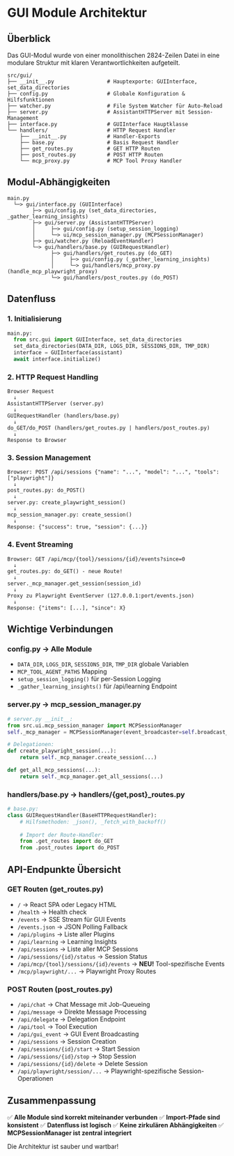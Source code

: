 # GUI Module Architektur

## Überblick

Das GUI-Modul wurde von einer monolithischen 2824-Zeilen Datei in eine modulare Struktur mit klaren Verantwortlichkeiten aufgeteilt.

```
src/gui/
├── __init__.py                 # Hauptexporte: GUIInterface, set_data_directories
├── config.py                   # Globale Konfiguration & Hilfsfunktionen
├── watcher.py                  # File System Watcher für Auto-Reload
├── server.py                   # AssistantHTTPServer mit Session-Management
├── interface.py                # GUIInterface Hauptklasse
└── handlers/                   # HTTP Request Handler
    ├── __init__.py             # Handler-Exports
    ├── base.py                 # Basis Request Handler
    ├── get_routes.py           # GET HTTP Routen
    ├── post_routes.py          # POST HTTP Routen
    └── mcp_proxy.py            # MCP Tool Proxy Handler
```

## Modul-Abhängigkeiten

```
main.py
  └─> gui/interface.py (GUIInterface)
        ├─> gui/config.py (set_data_directories, _gather_learning_insights)
        ├─> gui/server.py (AssistantHTTPServer)
        │     ├─> gui/config.py (setup_session_logging)
        │     └─> ui/mcp_session_manager.py (MCPSessionManager)
        ├─> gui/watcher.py (ReloadEventHandler)
        └─> gui/handlers/base.py (GUIRequestHandler)
              ├─> gui/handlers/get_routes.py (do_GET)
              │     ├─> gui/config.py (_gather_learning_insights)
              │     └─> gui/handlers/mcp_proxy.py (handle_mcp_playwright_proxy)
              └─> gui/handlers/post_routes.py (do_POST)
```

## Datenfluss

### 1. Initialisierung
```python
main.py:
  from src.gui import GUIInterface, set_data_directories
  set_data_directories(DATA_DIR, LOGS_DIR, SESSIONS_DIR, TMP_DIR)
  interface = GUIInterface(assistant)
  await interface.initialize()
```

### 2. HTTP Request Handling
```
Browser Request
  ↓
AssistantHTTPServer (server.py)
  ↓
GUIRequestHandler (handlers/base.py)
  ↓
do_GET/do_POST (handlers/get_routes.py | handlers/post_routes.py)
  ↓
Response to Browser
```

### 3. Session Management
```
Browser: POST /api/sessions {"name": "...", "model": "...", "tools": ["playwright"]}
  ↓
post_routes.py: do_POST()
  ↓
server.py: create_playwright_session()
  ↓
mcp_session_manager.py: create_session()
  ↓
Response: {"success": true, "session": {...}}
```

### 4. Event Streaming
```
Browser: GET /api/mcp/{tool}/sessions/{id}/events?since=0
  ↓
get_routes.py: do_GET() - neue Route!
  ↓
server._mcp_manager.get_session(session_id)
  ↓
Proxy zu Playwright EventServer (127.0.0.1:port/events.json)
  ↓
Response: {"items": [...], "since": X}
```

## Wichtige Verbindungen

### config.py → Alle Module
- `DATA_DIR`, `LOGS_DIR`, `SESSIONS_DIR`, `TMP_DIR` globale Variablen
- `MCP_TOOL_AGENT_PATHS` Mapping
- `setup_session_logging()` für per-Session Logging
- `_gather_learning_insights()` für /api/learning Endpoint

### server.py → mcp_session_manager.py
```python
# server.py __init__:
from src.ui.mcp_session_manager import MCPSessionManager
self._mcp_manager = MCPSessionManager(event_broadcaster=self.broadcast_event)

# Delegationen:
def create_playwright_session(...):
    return self._mcp_manager.create_session(...)

def get_all_mcp_sessions(...):
    return self._mcp_manager.get_all_sessions(...)
```

### handlers/base.py → handlers/{get,post}_routes.py
```python
# base.py:
class GUIRequestHandler(BaseHTTPRequestHandler):
    # Hilfsmethoden: _json(), _fetch_with_backoff()
    
    # Import der Route-Handler:
    from .get_routes import do_GET
    from .post_routes import do_POST
```

## API-Endpunkte Übersicht

### GET Routen (get_routes.py)
- `/` → React SPA oder Legacy HTML
- `/health` → Health check
- `/events` → SSE Stream für GUI Events
- `/events.json` → JSON Polling Fallback
- `/api/plugins` → Liste aller Plugins
- `/api/learning` → Learning Insights
- `/api/sessions` → Liste aller MCP Sessions
- `/api/sessions/{id}/status` → Session Status
- `/api/mcp/{tool}/sessions/{id}/events` → **NEU!** Tool-spezifische Events
- `/mcp/playwright/...` → Playwright Proxy Routes

### POST Routen (post_routes.py)
- `/api/chat` → Chat Message mit Job-Queueing
- `/api/message` → Direkte Message Processing
- `/api/delegate` → Delegation Endpoint
- `/api/tool` → Tool Execution
- `/api/gui_event` → GUI Event Broadcasting
- `/api/sessions` → Session Creation
- `/api/sessions/{id}/start` → Start Session
- `/api/sessions/{id}/stop` → Stop Session
- `/api/sessions/{id}/delete` → Delete Session
- `/api/playwright/session/...` → Playwright-spezifische Session-Operationen

## Zusammenpassung

✅ **Alle Module sind korrekt miteinander verbunden**
✅ **Import-Pfade sind konsistent**
✅ **Datenfluss ist logisch**
✅ **Keine zirkulären Abhängigkeiten**
✅ **MCPSessionManager ist zentral integriert**

Die Architektur ist sauber und wartbar!